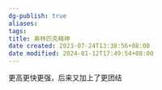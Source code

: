 ```yaml
---
dg-publish: true
aliases: 
tags: 
title: 奥林匹克精神
date created: 2023-07-24T13:38:56+08:00
date modified: 2024-01-12T17:49:54+08:00
---
```


更高更快更强，后来又加上了更团结